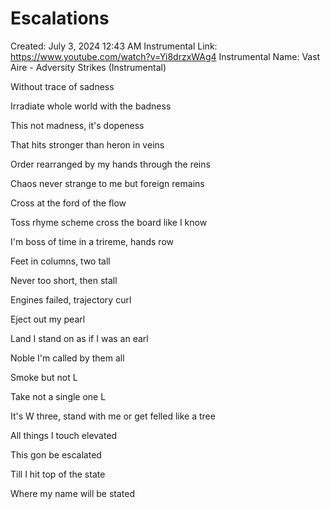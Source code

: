 # Escalations

Created: July 3, 2024 12:43 AM
Instrumental Link: https://www.youtube.com/watch?v=Yi8drzxWAg4
Instrumental Name: Vast Aire - Adversity Strikes (Instrumental)

Without trace of sadness

Irradiate whole world with the badness

This not madness, it's dopeness

That hits stronger than heron in veins

Order rearranged by my hands through the reins

Chaos never strange to me but foreign remains

Cross at the ford of the flow

Toss rhyme scheme cross the board like I know

I'm boss of time in a trireme, hands row

Feet in columns, two tall

Never too short, then stall

Engines failed, trajectory curl

Eject out my pearl

Land I stand on as if I was an earl

Noble I'm called by them all

Smoke but not L

Take not a single one L

It's W three, stand with me or get felled like a tree

All things I touch elevated

This gon be escalated

Till I hit top of the state

Where my name will be stated